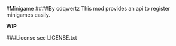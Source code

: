 #Minigame
####By cdqwertz
This mod provides an api to register minigames easily.

__WIP__

###License
see LICENSE.txt
